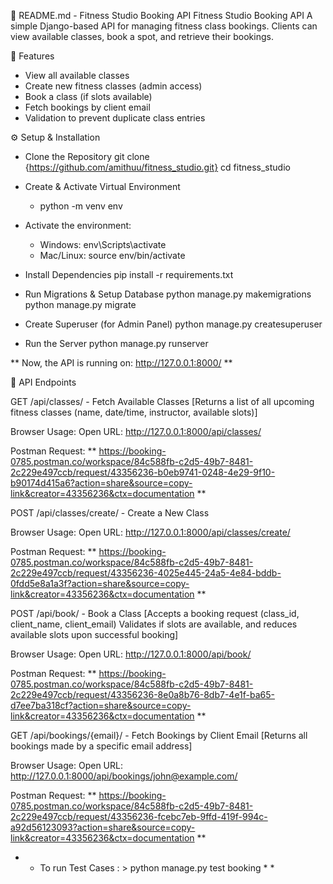 📌 README.md - Fitness Studio Booking API
Fitness Studio Booking API
A simple Django-based API for managing fitness class bookings. Clients can view available classes, book a spot, and retrieve their bookings.

🚀 Features
* View all available classes
* Create new fitness classes (admin access)
* Book a class (if slots available)
* Fetch bookings by client email
* Validation to prevent duplicate class entries

⚙️ Setup & Installation
* Clone the Repository
    git clone {https://github.com/amithuu/fitness_studio.git}
    cd fitness_studio

* Create & Activate Virtual Environment
    * python -m venv env

* Activate the environment:
    * Windows: env\Scripts\activate
    * Mac/Linux: source env/bin/activate

* Install Dependencies
    pip install -r requirements.txt

* Run Migrations & Setup Database
    python manage.py makemigrations
    python manage.py migrate

* Create Superuser (for Admin Panel)
    python manage.py createsuperuser

* Run the Server
    python manage.py runserver

** Now, the API is running on: http://127.0.0.1:8000/ **

🔗 API Endpoints

GET /api/classes/ - Fetch Available Classes [Returns a list of all upcoming fitness classes (name, date/time, instructor, available slots)]

Browser Usage:
Open URL: http://127.0.0.1:8000/api/classes/

Postman Request: ** https://booking-0785.postman.co/workspace/84c588fb-c2d5-49b7-8481-2c229e497ccb/request/43356236-b0eb9741-0248-4e29-9f10-b90174d415a6?action=share&source=copy-link&creator=43356236&ctx=documentation **



POST /api/classes/create/ - Create a New Class

Browser Usage:
Open URL: http://127.0.0.1:8000/api/classes/create/

Postman Request: ** https://booking-0785.postman.co/workspace/84c588fb-c2d5-49b7-8481-2c229e497ccb/request/43356236-4025e445-24a5-4e84-bddb-0fdd5e8a1a3f?action=share&source=copy-link&creator=43356236&ctx=documentation **



POST /api/book/ - Book a Class  [Accepts a booking request (class_id, client_name, client_email)   Validates if slots are available, and reduces available slots upon successful booking]

Browser Usage:
Open URL: http://127.0.0.1:8000/api/book/

Postman Request: ** https://booking-0785.postman.co/workspace/84c588fb-c2d5-49b7-8481-2c229e497ccb/request/43356236-8e0a8b76-8db7-4e1f-ba65-d7ee7ba318cf?action=share&source=copy-link&creator=43356236&ctx=documentation **



GET /api/bookings/{email}/ - Fetch Bookings by Client Email [Returns all bookings made by a specific email address]

Browser Usage:
Open URL: http://127.0.0.1:8000/api/bookings/john@example.com/


Postman Request: ** https://booking-0785.postman.co/workspace/84c588fb-c2d5-49b7-8481-2c229e497ccb/request/43356236-fcebc7eb-9ffd-419f-994c-a92d56123093?action=share&source=copy-link&creator=43356236&ctx=documentation **


* * To run Test Cases : > python manage.py test booking * *
